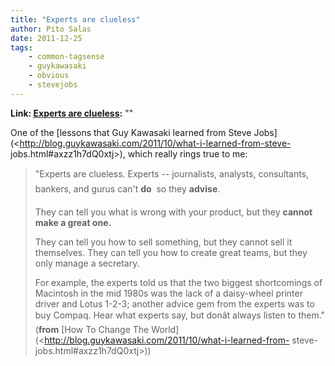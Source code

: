 ```yaml
---
title: "Experts are clueless"
author: Pito Salas
date: 2011-12-25
tags:
    - common-tagsense
    - guykawasaki
    - obvious
    - stevejobs
---
```


**Link: [Experts are clueless](None):** ""

One of the [lessons that Guy Kawasaki learned from Steve
Jobs](<http://blog.guykawasaki.com/2011/10/what-i-learned-from-steve-
jobs.html#axzz1h7dQ0xtj>), which really rings true to me:

> "Experts are clueless. Experts -- journalists, analysts, consultants,
> bankers, and gurus can't **do**  so they **advise**.
>
> They can tell you what is wrong with your product, but they **cannot make a
> great one.**
>
> They can tell you how to sell something, but they cannot sell it themselves.
> They can tell you how to create great teams, but they only manage a
> secretary.
>
> For example, the experts told us that the two biggest shortcomings of
> Macintosh in the mid 1980s was the lack of a daisy-wheel printer driver and
> Lotus 1-2-3; another advice gem from the experts was to buy Compaq. Hear
> what experts say, but donât always listen to them." (**from** [How To
> Change The World](<http://blog.guykawasaki.com/2011/10/what-i-learned-from-
> steve-jobs.html#axzz1h7dQ0xtj>))


